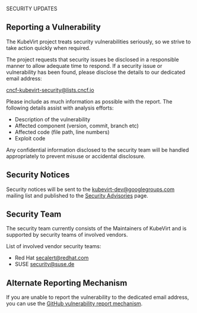 SECURITY UPDATES

## Reporting a Vulnerability

The KubeVirt project treats security vulnerabilities seriously, so we
strive to take action quickly when required.

The project requests that security issues be disclosed in a responsible
manner to allow adequate time to respond.  If a security issue or
vulnerability has been found, please disclose the details to our
dedicated email address:

cncf-kubevirt-security@lists.cncf.io

Please include as much information as possible with the report. The
following details assist with analysis efforts:
  - Description of the vulnerability
  - Affected component (version, commit, branch etc)
  - Affected code (file path, line numbers)
  - Exploit code

Any confidential information disclosed to the security team will be
handled appropriately to prevent misuse or accidental disclosure.

## Security Notices

Security notices will be sent to the kubevirt-dev@googlegroups.com
mailing list and published to the
[Security Advisories](https://github.com/kubevirt/kubevirt/security/advisories)
page.

## Security Team

The security team currently consists of the Maintainers of KubeVirt and is
supported by security teams of involved vendors.

List of involved vendor security teams:
- Red Hat <secalert@redhat.com>
- SUSE <security@suse.de>

## Alternate Reporting Mechanism

If you are unable to report the vulnerability to the dedicated email address, you can use the [GitHub vulnerability report mechanism](https://docs.github.com/en/code-security/security-advisories/guidance-on-reporting-and-writing-information-about-vulnerabilities/privately-reporting-a-security-vulnerability#privately-reporting-a-security-vulnerability). 
